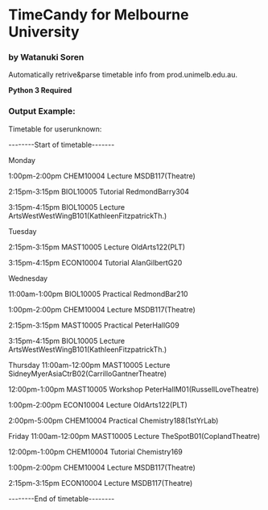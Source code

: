 # TimeCandy for Melbourne University
### by Watanuki Soren

Automatically retrive&parse timetable info from prod.unimelb.edu.au.


**Python 3 Required**

### Output Example:
Timetable for userunknown:


--------Start of timetable-------

Monday

1:00pm-2:00pm CHEM10004 Lecture MSDB117(Theatre)

2:15pm-3:15pm BIOL10005 Tutorial RedmondBarry304

3:15pm-4:15pm BIOL10005 Lecture ArtsWestWestWingB101(KathleenFitzpatrickTh.)


Tuesday

2:15pm-3:15pm MAST10005 Lecture OldArts122(PLT)

3:15pm-4:15pm ECON10004 Tutorial AlanGilbertG20


Wednesday

11:00am-1:00pm BIOL10005 Practical RedmondBar210

1:00pm-2:00pm CHEM10004 Lecture MSDB117(Theatre)

2:15pm-3:15pm MAST10005 Practical PeterHallG09

3:15pm-4:15pm BIOL10005 Lecture ArtsWestWestWingB101(KathleenFitzpatrickTh.)


Thursday
11:00am-12:00pm MAST10005 Lecture SidneyMyerAsiaCtrB02(CarrilloGantnerTheatre)

12:00pm-1:00pm MAST10005 Workshop PeterHallM01(RussellLoveTheatre)

1:00pm-2:00pm ECON10004 Lecture OldArts122(PLT)

2:00pm-5:00pm CHEM10004 Practical Chemistry188(1stYrLab)


Friday
11:00am-12:00pm MAST10005 Lecture TheSpotB01(CoplandTheatre)

12:00pm-1:00pm CHEM10004 Tutorial Chemistry169

1:00pm-2:00pm CHEM10004 Lecture MSDB117(Theatre)

2:15pm-3:15pm ECON10004 Lecture MSDB117(Theatre)


--------End of timetable--------
